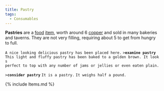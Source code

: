 ```yaml
---
title: Pastry
tags:
  - Consumables
---
```

**Pastries** are a [food](food "wikilink") [item](item "wikilink"),
worth around 6 [copper](copper "wikilink") and sold in many bakeries and
taverns. They are not very filling, requiring about 5 to get from hungry
to full.

`A nice looking delicious pastry has been placed here.`
`>`**`examine pastry`**
`This light and fluffy pastry has been baked to a golden brown. It looks `
`perfect to top with any number of jams or jellies or even eaten plain.`

`>`**`consider pastry`**
`It is a pastry.`
`It weighs half a pound.`

{% include Items.md %}
